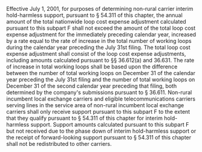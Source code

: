 Effective July 1, 2001, for purposes of determining non-rural carrier interim hold-harmless support, pursuant to § 54.311 of this chapter, the annual amount of the total nationwide loop cost expense adjustment calculated pursuant to this subpart F shall not exceed the amount of the total loop cost expense adjustment for the immediately preceding calendar year, increased by a rate equal to the rate of increase in the total number of working loops during the calendar year preceding the July 31st filing. The total loop cost expense adjustment shall consist of the loop cost expense adjustments, including amounts calculated pursuant to §§ 36.612(a) and 36.631. The rate of increase in total working loops shall be based upon the difference between the number of total working loops on December 31 of the calendar year preceding the July 31st filing and the number of total working loops on December 31 of the second calendar year preceding that filing, both determined by the company's submissions pursuant to § 36.611. Non-rural incumbent local exchange carriers and eligible telecommunications carriers serving lines in the service area of non-rural incumbent local exchange carriers shall only receive support pursuant to this subpart F to the extent that they qualify pursuant to § 54.311 of this chapter for interim hold-harmless support. Support amounts calculated pursuant to this subpart F but not received due to the phase down of interim hold-harmless support or the receipt of forward-looking support pursuant to § 54.311 of this chapter shall not be redistributed to other carriers.

